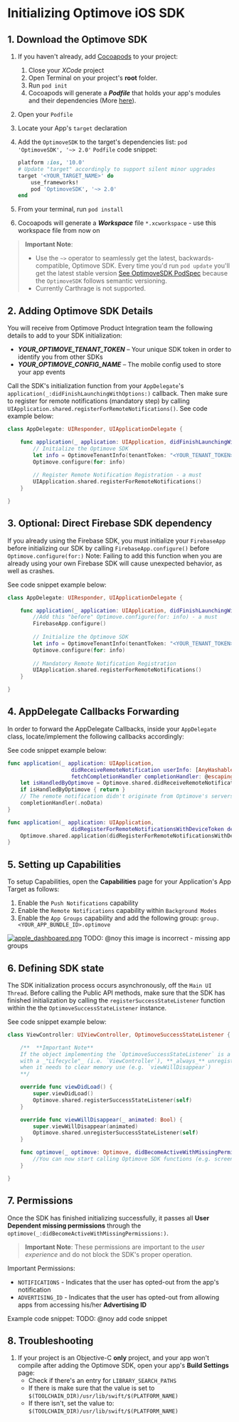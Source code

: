 # Initializing Optimove iOS SDK

## 1. Download the Optimove SDK

1. If you haven't already, add [Cocoapods](https://guides.cocoapods.org/using/getting-started.html) to your project:
   1. Close your _XCode_ project
   2. Open Terminal on your project's **root** folder.
   3. Run `pod init`
   4. Cocoapods will generate a **_Podfile_** that holds your app's modules and their dependencies (More [here](https://guides.cocoapods.org/using/the-podfile.html)).
2. Open your `Podfile`
3. Locate your App's `target` declaration
4. Add the `OptimoveSDK` to the target's dependencies list: `pod 'OptimoveSDK', '~> 2.0'`
    `Podfile` code snippet:
    
    ```ruby
    platform :ios, '10.0'
    # Update "target" accordingly to support silent minor upgrades
    target '<YOUR_TARGET_NAME>' do
        use_frameworks!
        pod 'OptimoveSDK', '~> 2.0'
    end
    ```

5. From your terminal, run `pod install`
6. Cocoapods will generate a **_Workspace_** file `*.xcworkspace` - use this workspace file from now on

> **Important Note**: 
> - Use the `~>` operator to seamlessly get the latest, backwards-compatible, Optimove SDK. Every time you'd run `pod update` you'll get the latest stable version [See OptimoveSDK PodSpec](https://cocoapods.org/pods/OptimoveSDK) because the `OptimoveSDK` follows semantic versioning.
> - Currently Carthrage is not supported.

## 2. Adding Optimove SDK Details
You will receive from Optimove Product Integration team the following details to add to your SDK initialization:

- ***YOUR_OPTIMOVE_TENANT_TOKEN*** – Your unique SDK token in order to identify you from other SDKs
- ***YOUR_OPTIMOVE_CONFIG_NAME*** – The mobile config used to store your app events

Call the SDK's initialization function from your `AppDelegate`'s `application(_:didFinishLaunchingWithOptions:)` callback. Then make sure to register for remote notifications (mandatory step) by calling `UIApplication.shared.registerForRemoteNotifications()`. See code example below:

```swift
class AppDelegate: UIResponder, UIApplicationDelegate {

    func application(_ application: UIApplication, didFinishLaunchingWithOptions launchOptions: [UIApplicationLaunchOptionsKey: Any]?) -> Bool {
        // Initialize the Optimove SDK
        let info = OptimoveTenantInfo(tenantToken: "<YOUR_TENANT_TOKEN>", configName:"<YOUR_CONFIG_NAME>")
        Optimove.configure(for: info)
        
        // Register Remote Notification Registration - a must
        UIApplication.shared.registerForRemoteNotifications()
    }

}
```

## 3. Optional: Direct Firebase SDK dependency
If you already using the Firebase SDK, you must initialize your `FirebaseApp` before initializing our SDK by calling `FirebaseApp.configure()` before `Optimove.configure(for:)`
Note: Failing to add this function when you are already using your own Firebase SDK will cause unexpected behavior, as well as crashes.

See code snippet example below:

```swift
class AppDelegate: UIResponder, UIApplicationDelegate {

    func application(_ application: UIApplication, didFinishLaunchingWithOptions launchOptions: [UIApplicationLaunchOptionsKey: Any]?) -> Bool {
        //Add this "before" Optimove.configure(for: info) - a must 
        FirebaseApp.configure()
        
        // Initialize the Optimove SDK
        let info = OptimoveTenantInfo(tenantToken: "<YOUR_TENANT_TOKEN>",configName:"<YOUR_CONFIG_NAME>")
        Optimove.configure(for: info)
        
        // Mandatory Remote Notification Registration
        UIApplication.shared.registerForRemoteNotifications()
    }

}
```

## 4. AppDelegate Callbacks Forwarding
In order to forward the AppDelegate Callbacks, inside your `AppDelegate` class, locate/implement the following callbacks accordingly:

See code snippet example below:

```swift
func application(_ application: UIApplication,
                    didReceiveRemoteNotification userInfo: [AnyHashable: Any],
                    fetchCompletionHandler completionHandler: @escaping (UIBackgroundFetchResult) -> Void) {
    let isHandledByOptimove = Optimove.shared.didReceiveRemoteNotification(userInfo: userInfo, didComplete: completionHandler)
    if isHandledByOptimove { return }
    // The remote notification didn't originate from Optimove's servers, so the app must handle it. Below is the default implementation
    completionHandler(.noData)
}

func application(_ application: UIApplication,
                    didRegisterForRemoteNotificationsWithDeviceToken deviceToken: Data) {
    Optimove.shared.application(didRegisterForRemoteNotificationsWithDeviceToken: deviceToken)
}
```

## 5. Setting up Capabilities
To setup Capabilities, open the **Capabilities** page for your Application's App Target as follows:

1. Enable the `Push Notifications` capability
2. Enable the `Remote Notifications` capability within `Background Modes`
3. Enable the `App Groups` capability and add the following group: `group.<YOUR_APP_BUNDLE_ID>.optimove`

[![apple_dashboared.png](https://s9.postimg.cc/9ln5sfxe7/apple_dashboared.png)](https://postimg.org/image/itfe954gb/)
TODO: @noy this image is incorrect - missing app groups

## 6. Defining SDK state
The SDK initialization process occurs asynchronously, off the `Main UI Thread`.
Before calling the Public API methods, make sure that the SDK has finished initialization by calling the `registerSuccessStateListener` function within the the `OptimoveSuccessStateListener` instance.

See code snippet example below:

```swift
class ViewController: UIViewController, OptimoveSuccessStateListener {

    /**  **Important Note**
    If the object implementing the `OptimoveSuccessStateListener` is a component
    with a _"Lifecycle"_ (i.e. `ViewController`), **_always_** unregister that object
    when it needs to clear memory use (e.g. `viewWillDisappear`)
    **/

    override func viewDidLoad() {
        super.viewDidLoad()
        Optimove.shared.registerSuccessStateListener(self)
    }

    override func viewWillDisappear(_ animated: Bool) {
        super.viewWillDisappear(animated)
        Optimove.shared.unregisterSuccessStateListener(self)
    }

    func optimove(_ optimove: Optimove, didBecomeActiveWithMissingPermissions missingPermissions: [OptimoveDeviceRequirement]) {
        //You can now start calling Optimove SDK functions (e.g. screenVisits)
    }

}
```

## 7. Permissions
Once the SDK has finished initializing successfully, it passes all **User Dependent missing permissions** through the `optimove(_:didBecomeActiveWithMissingPermissions:)`. <br/>
> **Important Note**: These permissions are important to the _user experience_ and do not block the SDK's proper operation.

Important Permissions:

- `NOTIFICATIONS` - Indicates that the user has opted-out from the app's notification
- `ADVERTISING_ID` - Indicates that the user has opted-out from allowing apps from accessing his/her **Advertising ID**

Example code snippet:
TODO: @noy add code snippet

## 8. Troubleshooting

1. If your project is an Objective-C **only** project, and your app won't compile after adding the Optimove SDK, open your app's **Build Settings** page:
    - Check if there's an entry for `LIBRARY_SEARCH_PATHS`
    - If there is make sure that the value is set to `$(TOOLCHAIN_DIR)/usr/lib/swift/$(PLATFORM_NAME)`
    - If there isn't, set the value to: `$(TOOLCHAIN_DIR)/usr/lib/swift/$(PLATFORM_NAME)`
